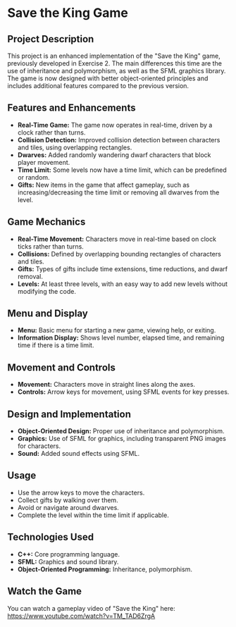# Save the King Game

## Project Description
This project is an enhanced implementation of the "Save the King" game, previously developed in Exercise 2. The main differences this time are the use of inheritance and polymorphism, as well as the SFML graphics library. The game is now designed with better object-oriented principles and includes additional features compared to the previous version.

## Features and Enhancements
- **Real-Time Game:** The game now operates in real-time, driven by a clock rather than turns.
- **Collision Detection:** Improved collision detection between characters and tiles, using overlapping rectangles.
- **Dwarves:** Added randomly wandering dwarf characters that block player movement.
- **Time Limit:** Some levels now have a time limit, which can be predefined or random.
- **Gifts:** New items in the game that affect gameplay, such as increasing/decreasing the time limit or removing all dwarves from the level.

## Game Mechanics
- **Real-Time Movement:** Characters move in real-time based on clock ticks rather than turns.
- **Collisions:** Defined by overlapping bounding rectangles of characters and tiles.
- **Gifts:** Types of gifts include time extensions, time reductions, and dwarf removal.
- **Levels:** At least three levels, with an easy way to add new levels without modifying the code.

## Menu and Display
- **Menu:** Basic menu for starting a new game, viewing help, or exiting.
- **Information Display:** Shows level number, elapsed time, and remaining time if there is a time limit.

## Movement and Controls
- **Movement:** Characters move in straight lines along the axes.
- **Controls:** Arrow keys for movement, using SFML events for key presses.

## Design and Implementation
- **Object-Oriented Design:** Proper use of inheritance and polymorphism.
- **Graphics:** Use of SFML for graphics, including transparent PNG images for characters.
- **Sound:** Added sound effects using SFML.


## Usage
- Use the arrow keys to move the characters.
- Collect gifts by walking over them.
- Avoid or navigate around dwarves.
- Complete the level within the time limit if applicable.

## Technologies Used
- **C++:** Core programming language.
- **SFML:** Graphics and sound library.
- **Object-Oriented Programming:** Inheritance, polymorphism.


## Watch the Game
You can watch a gameplay video of "Save the King" here: https://www.youtube.com/watch?v=TM_TAD6ZrgA

